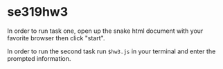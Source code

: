 # se319hw3

In order to run task one, open up the snake html document with your favorite browser then click "start". 

In order to run the second task run ```$hw3.js``` in your terminal and enter the prompted information. 
